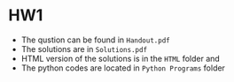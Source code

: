 # HW1

* The qustion can be found in ```Handout.pdf```
* The solutions are in ```Solutions.pdf```
* HTML version of the solutions is in the ```HTML``` folder and
* The python codes are located in ```Python Programs``` folder
